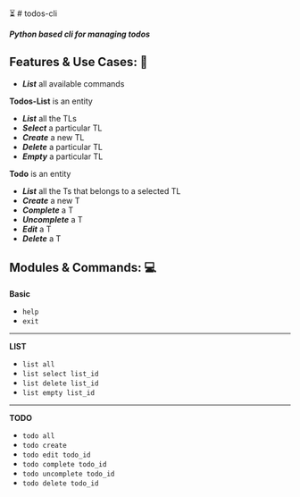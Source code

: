 ⏳️ # todos-cli

**_Python based cli for managing todos_**

## Features & Use Cases: 🚀

- **_List_** all available commands

**Todos-List** is an entity

- **_List_** all the TLs
- **_Select_** a particular TL
- **_Create_** a new TL
- **_Delete_** a particular TL
- **_Empty_** a particular TL

**Todo** is an entity

- **_List_** all the Ts that belongs to a selected TL
- **_Create_** a new T
- **_Complete_** a T
- **_Uncomplete_** a T
- **_Edit_** a T
- **_Delete_** a T

## Modules & Commands: 💻

**Basic**

- `help`
- `exit`

---

**LIST**

- `list all`
- `list select list_id`
- `list delete list_id`
- `list empty list_id`

---

**TODO**

- `todo all`
- `todo create`
- `todo edit todo_id`
- `todo complete todo_id`
- `todo uncomplete todo_id`
- `todo delete todo_id`
